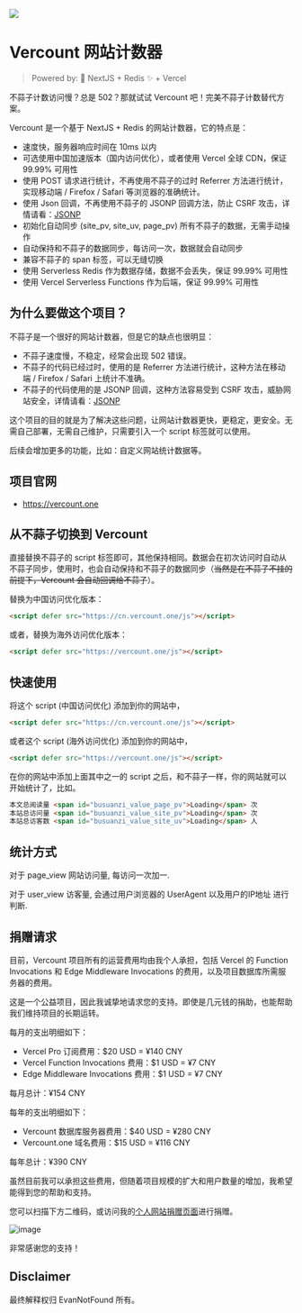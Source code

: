 
![](https://github.com/EvanNotFound/vercount/assets/68590232/5d0019ab-c0a7-4f16-8649-76db613015e8)

# Vercount 网站计数器

>  Powered by: 🚀 NextJS + Redis ✨ + Vercel

不蒜子计数访问慢？总是 502？那就试试 Vercount 吧！完美不蒜子计数替代方案。

Vercount 是一个基于 NextJS + Redis 的网站计数器，它的特点是：
- 速度快，服务器响应时间在 10ms 以内
- 可选使用中国加速版本（国内访问优化），或者使用 Vercel 全球 CDN，保证 99.99% 可用性
- 使用 POST 请求进行统计，不再使用不蒜子的过时 Referrer 方法进行统计，实现移动端 / Firefox / Safari 等浏览器的准确统计。
- 使用 Json 回调，不再使用不蒜子的 JSONP 回调方法，防止 CSRF 攻击，详情请看：[JSONP](https://en.wikipedia.org/wiki/JSONP)
- 初始化自动同步 (site_pv, site_uv, page_pv) 所有不蒜子的数据，无需手动操作
- 自动保持和不蒜子的数据同步，每访问一次，数据就会自动同步
- 兼容不蒜子的 span 标签，可以无缝切换
- 使用 Serverless Redis 作为数据存储，数据不会丢失，保证 99.99% 可用性
- 使用 Vercel Serverless Functions 作为后端，保证 99.99% 可用性


## 为什么要做这个项目？

不蒜子是一个很好的网站计数器，但是它的缺点也很明显：
- 不蒜子速度慢，不稳定，经常会出现 502 错误。
- 不蒜子的代码已经过时，使用的是 Referrer 方法进行统计，这种方法在移动端 / Firefox / Safari 上统计不准确。
- 不蒜子的代码使用的是 JSONP 回调，这种方法容易受到 CSRF 攻击，威胁网站安全，详情请看：[JSONP](https://en.wikipedia.org/wiki/JSONP)

这个项目的目的就是为了解决这些问题，让网站计数器更快，更稳定，更安全。无需自己部署，无需自己维护，只需要引入一个 script 标签就可以使用。

后续会增加更多的功能，比如：自定义网站统计数据等。

## 项目官网

- https://vercount.one

## 从不蒜子切换到 Vercount

直接替换不蒜子的 script 标签即可，其他保持相同。数据会在初次访问时自动从不蒜子同步，使用时，也会自动保持和不蒜子的数据同步（~~当然是在不蒜子不挂的前提下，Vercount 会自动回调给不蒜子~~）。

替换为中国访问优化版本：

```html
<script defer src="https://cn.vercount.one/js"></script>
```

或者，替换为海外访问优化版本：

```html
<script defer src="https://vercount.one/js"></script>
```


## 快速使用

将这个 script (中国访问优化) 添加到你的网站中，

```html
<script defer src="https://cn.vercount.one/js"></script>
```

或者这个 script (海外访问优化) 添加到你的网站中，

```html
<script defer src="https://vercount.one/js"></script>
```

在你的网站中添加上面其中之一的 script 之后，和不蒜子一样，你的网站就可以开始统计了，比如。

```html
本文总阅读量 <span id="busuanzi_value_page_pv">Loading</span> 次
本站总访问量 <span id="busuanzi_value_site_pv">Loading</span> 次
本站总访客数 <span id="busuanzi_value_site_uv">Loading</span> 人
```

## 统计方式

对于 page_view 网站访问量, 每访问一次加一.

对于 user_view 访客量, 会通过用户浏览器的 UserAgent 以及用户的IP地址 进行判断.

## 捐赠请求

目前，Vercount 项目所有的运营费用均由我个人承担，包括 Vercel 的 Function Invocations 和 Edge Middleware Invocations 的费用，以及项目数据库所需服务器的费用。

这是一个公益项目，因此我诚挚地请求您的支持。即使是几元钱的捐助，也能帮助我们维持项目的长期运转。

每月的支出明细如下：
- Vercel Pro 订阅费用：$20 USD = ¥140 CNY
- Vercel Function Invocations 费用：$1 USD = ¥7 CNY
- Edge Middleware Invocations 费用：$1 USD = ¥7 CNY

每月总计：¥154 CNY

每年的支出明细如下：
- Vercount 数据库服务器费用：$40 USD = ¥280 CNY
- Vercount.one 域名费用：$15 USD = ¥116 CNY

每年总计：¥390 CNY

虽然目前我可以承担这些费用，但随着项目规模的扩大和用户数量的增加，我希望能得到您的帮助和支持。

您可以扫描下方二维码，或访问我的[个人网站捐赠页面](https://evannotfound.com/sponsor)进行捐赠。

![image](https://github.com/user-attachments/assets/5d8c530a-d324-42f0-9f60-5e44fd1e546b)

非常感谢您的支持！


## Disclaimer

最终解释权归 EvanNotFound 所有。
